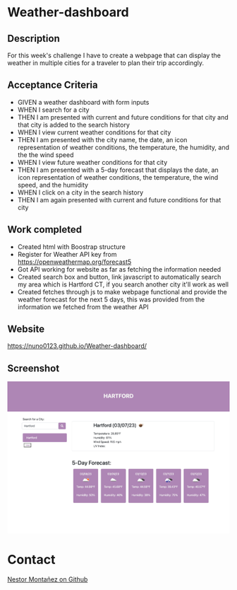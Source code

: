 # Weather-dashboard
## Description 
For this week's challenge I have to create a webpage that can display the weather in multiple cities for a traveler to plan their trip accordingly.

 ## Acceptance Criteria
* GIVEN a weather dashboard with form inputs
* WHEN I search for a city
* THEN I am presented with current and future conditions for that city and that city is added to the search history
* WHEN I view current weather conditions for that city
* THEN I am presented with the city name, the date, an icon representation of weather conditions, the temperature, the humidity, and the the wind speed
* WHEN I view future weather conditions for that city
* THEN I am presented with a 5-day forecast that displays the date, an icon representation of weather conditions, the temperature, the wind speed, and the humidity
* WHEN I click on a city in the search history
* THEN I am again presented with current and future conditions for that city

 ## Work completed
 * Created html with Boostrap structure 
 * Register for Weather API key from https://openweathermap.org/forecast5
 * Got API working for website as far as fetching the information needed
 * Created search box and button, link javascript to automatically search my area which is Hartford CT, if you search another city it'll work as well
 * Created fetches through js to make webpage functional and provide the weather forecast for the next 5 days, this was provided from the information we fetched from the weather API
 



 ## Website 
https://nuno0123.github.io/Weather-dashboard/
 ## Screenshot
![screenshot](/assets/img/_Users_nestormontanez_bootcamp_Weather-dashboard_index.html%20(1).png)
 # Contact
 [Nestor Montañez on Github](https://github.com/Nuno0123)
